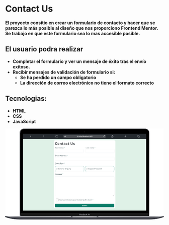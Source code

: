 # Contact Us

**El proyecto consitio en crear un formulario de contacto y hacer que se parezca lo más posible al diseño que nos proporciono Frontend Mentor. Se trabajo en que este formulario sea lo mas accesible posible.**

## El usuario podra realizar
- **Completar el formulario y ver un mensaje de éxito tras el envío exitoso.**
- **Recibir mensajes de validación de formulario si:**
	- **Se ha perdido un campo obligatorio**
	- **La dirección de correo electrónico no tiene el formato correcto**

## Tecnologias:
- **HTML**
- **CSS**
- **JavaScript**

![](./images/contact-us.png)